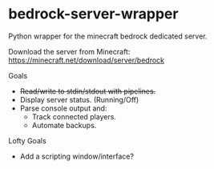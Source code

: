 # bedrock-server-wrapper

Python wrapper for the minecraft bedrock dedicated server.

Download the server from Minecraft: https://minecraft.net/download/server/bedrock

Goals
- ~~Read/write to stdin/stdout with pipelines.~~
- Display server status. (Running/Off)
- Parse console output and:
  - Track connected players.
  - Automate backups.

Lofty Goals
- Add a scripting window/interface?
